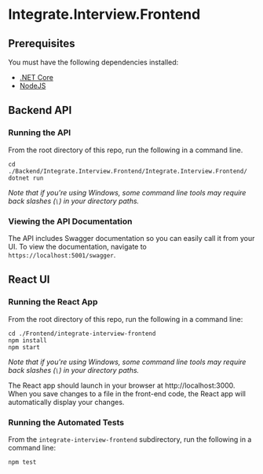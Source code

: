 # Integrate.Interview.Frontend

## Prerequisites
You must have the following dependencies installed:
* [.NET Core](https://dotnet.microsoft.com/download)
* [NodeJS](https://nodejs.org/en/)

## Backend API
### Running the API
From the root directory of this repo, run the following in a command line.

```
cd ./Backend/Integrate.Interview.Frontend/Integrate.Interview.Frontend/
dotnet run
```

_Note that if you're using Windows, some command line tools may require back slashes (`\`) in your directory paths._

### Viewing the API Documentation
The API includes Swagger documentation so you can easily call it from your UI. To view the documentation, navigate to `https://localhost:5001/swagger`.

## React UI
### Running the React App
From the root directory of this repo, run the following in a command line:

```
cd ./Frontend/integrate-interview-frontend
npm install
npm start
```

_Note that if you're using Windows, some command line tools may require back slashes (`\`) in your directory paths._

The React app should launch in your browser at http://localhost:3000. When you save changes to a file in the front-end code, the React app will automatically display your changes.

### Running the Automated Tests
From the `integrate-interview-frontend` subdirectory, run the following in a command line:
```
npm test
```